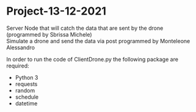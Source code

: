 # Project-13-12-2021

Server Node that will catch the data that are sent by the drone (programmed by Sbrissa Michele)  
Simulate a drone and send the data via post programmed by Monteleone Alessandro 

In order to run the code of ClientDrone.py the following package are required:
- Python 3
- requests
- random
- schedule
- datetime 
